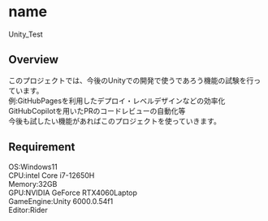 # name
Unity_Test

## Overview
このプロジェクトでは、今後のUnityでの開発で使うであろう機能の試験を行っています。<br>
例:GitHubPagesを利用したデプロイ・レベルデザインなどの効率化 GitHubCopilotを用いたPRのコードレビューの自動化等<br>
今後も試したい機能があればこのプロジェクトを使っていきます。<br>

## Requirement
OS:Windows11<br>
CPU:intel Core i7-12650H<br>
Memory:32GB<br>
GPU:NVIDIA GeForce RTX4060Laptop<br>
GameEngine:Unity 6000.0.54f1<br>
Editor:Rider<br>